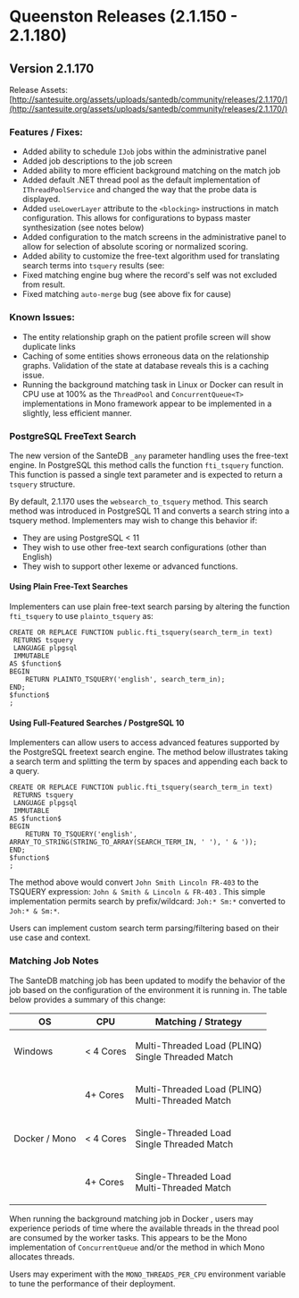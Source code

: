 # Queenston Releases (2.1.150 - 2.1.180)

## Version 2.1.170

Release Assets: [http://santesuite.org/assets/uploads/santedb/community/releases/2.1.170/](http://santesuite.org/assets/uploads/santedb/community/releases/2.1.170/)

### Features / Fixes:

* Added ability to schedule `IJob` jobs within the administrative panel
* Added job descriptions to the job screen
* Added ability to more efficient background matching on the match job
* Added default .NET thread pool as the default implementation of `IThreadPoolService` and changed the way that the probe data is displayed.
* Added `useLowerLayer` attribute to the `<blocking>` instructions in match configuration. This allows for configurations to bypass master synthesization (see notes below)
* Added configuration to the match screens in the administrative panel to allow for selection of absolute scoring or normalized scoring.
* Added ability to customize the free-text algorithm used for translating search terms into `tsquery` results (see:&#x20;
* Fixed matching engine bug where the record's self was not excluded from result.
* Fixed matching `auto-merge` bug (see above fix for cause)

### Known Issues:

* The entity relationship graph on the patient profile screen will show duplicate links
* Caching of some entities shows erroneous data on the relationship graphs. Validation of the state at database reveals this is a caching issue.&#x20;
* Running the background matching task in Linux or Docker can result in CPU use at 100% as the `ThreadPool` and `ConcurrentQueue<T>` implementations in Mono framework appear to be implemented in a slightly, less efficient manner.

### PostgreSQL FreeText Search

The new version of the SanteDB `_any` parameter handling uses the free-text engine. In PostgreSQL this method calls the function `fti_tsquery` function. This function is passed a single text parameter and is expected to return a `tsquery` structure.&#x20;

By default, 2.1.170 uses the `websearch_to_tsquery` method. This search method was introduced in PostgreSQL 11 and converts a search string into a tsquery method. Implementers may wish to change this behavior if:

* They are using PostgreSQL < 11&#x20;
* They wish to use other free-text search configurations (other than English)
* They wish to support other lexeme or advanced functions.

#### Using Plain Free-Text Searches

Implementers can use plain free-text search parsing by altering the function `fti_tsquery` to use `plainto_tsquery` as:

```
CREATE OR REPLACE FUNCTION public.fti_tsquery(search_term_in text)
 RETURNS tsquery
 LANGUAGE plpgsql
 IMMUTABLE
AS $function$
BEGIN
	RETURN PLAINTO_TSQUERY('english', search_term_in);
END;
$function$
;

```

#### Using Full-Featured Searches / PostgreSQL 10

Implementers can allow users to access advanced features supported by the PostgreSQL freetext search engine. The method below illustrates taking a search term and splitting the term by spaces and appending each back to a query.&#x20;

```
CREATE OR REPLACE FUNCTION public.fti_tsquery(search_term_in text)
 RETURNS tsquery
 LANGUAGE plpgsql
 IMMUTABLE
AS $function$
BEGIN
	RETURN TO_TSQUERY('english', ARRAY_TO_STRING(STRING_TO_ARRAY(SEARCH_TERM_IN, ' '), ' & '));
END;
$function$
;

```

The method above would convert `John Smith Lincoln FR-403` to the TSQUERY expression: `John & Smith & Lincoln & FR-403` . This simple implementation permits search by prefix/wildcard: `Joh:* Sm:*` converted to `Joh:* & Sm:*`.&#x20;

Users can implement custom search term parsing/filtering based on their use case and context.

### Matching Job Notes

The SanteDB matching job has been updated to modify the behavior of the job based on the configuration of the environment it is running in. The table below provides a summary of this change:&#x20;

| OS            | CPU       | Matching / Strategy                                         |
| ------------- | --------- | ----------------------------------------------------------- |
| Windows       | < 4 Cores | <p>Multi-Threaded Load (PLINQ)<br>Single Threaded Match</p> |
|               | 4+ Cores  | <p>Multi-Threaded Load (PLINQ)<br>Multi-Threaded Match</p>  |
| Docker / Mono | < 4 Cores | <p>Single-Threaded Load<br>Single Threaded Match</p>        |
|               | 4+ Cores  | <p>Single-Threaded Load<br>Multi-Threaded Match</p>         |

When running the background matching job in Docker , users may experience periods of time where the available threads in the thread pool are consumed by the worker tasks. This appears to be the Mono implementation of `ConcurrentQueue` and/or the method in which Mono allocates threads.&#x20;

Users may experiment with the `MONO_THREADS_PER_CPU` environment variable to tune the performance of their deployment.



